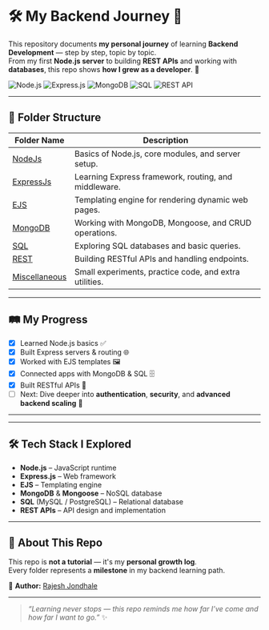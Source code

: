 # 🛠 My Backend Journey 🚀


This repository documents **my personal journey** of learning **Backend Development** — step by step, topic by topic.  
From my first **Node.js server** to building **REST APIs** and working with **databases**, this repo shows **how I grew as a developer**. 🌱

![Node.js](https://img.shields.io/badge/Node.js-339933?style=flat&logo=node.js&logoColor=white)
![Express.js](https://img.shields.io/badge/Express.js-000000?style=flat&logo=express&logoColor=white)
![MongoDB](https://img.shields.io/badge/MongoDB-47A248?style=flat&logo=mongodb&logoColor=white)
![SQL](https://img.shields.io/badge/SQL-336791?style=flat&logo=mysql&logoColor=white)
![REST API](https://img.shields.io/badge/REST_API-FF6F00?style=flat&logo=fastapi&logoColor=white)

---

## 📂 Folder Structure

| Folder Name | Description |
|------------|------------|
| [NodeJs](https://github.com/raj-jondhale/Backend-Journey/tree/main/NodeJs) | Basics of Node.js, core modules, and server setup. |
| [ExpressJs](https://github.com/raj-jondhale/Backend-Journey/tree/main/ExpressJs) | Learning Express framework, routing, and middleware. |
| [EJS](https://github.com/raj-jondhale/Backend-Journey/tree/main/EJS) | Templating engine for rendering dynamic web pages. |
| [MongoDB](https://github.com/raj-jondhale/Backend-Journey/tree/main/MongoDB) | Working with MongoDB, Mongoose, and CRUD operations. |
| [SQL](https://github.com/raj-jondhale/Backend-Journey/tree/main/SQL) | Exploring SQL databases and basic queries. |
| [REST](https://github.com/raj-jondhale/Backend-Journey/tree/main/REST) | Building RESTful APIs and handling endpoints. |
| [Miscellaneous](https://github.com/raj-jondhale/Backend-Journey/tree/main/Miscellaneous) | Small experiments, practice code, and extra utilities. |

---

## 🛤️ My Progress

- [x] Learned Node.js basics ✅
- [x] Built Express servers & routing 🌐
- [x] Worked with EJS templates 🖼️
- [x] Connected apps with MongoDB & SQL 🗄️
- [x] Built RESTful APIs 🔗
- [ ] Next: Dive deeper into **authentication**, **security**, and **advanced backend scaling** 🚀

---
---

## 🛠 Tech Stack I Explored

* **Node.js** – JavaScript runtime
* **Express.js** – Web framework
* **EJS** – Templating engine
* **MongoDB** & **Mongoose** – NoSQL database
* **SQL** (MySQL / PostgreSQL) – Relational database
* **REST APIs** – API design and implementation

---


## 🚀 About This Repo

This repo is **not a tutorial** — it's my **personal growth log**.  
Every folder represents a **milestone** in my backend learning path.

📌 **Author:** [Rajesh Jondhale](https://github.com/raj-jondhale)

---

> _“Learning never stops — this repo reminds me how far I’ve come and how far I want to go.”_ ✨


